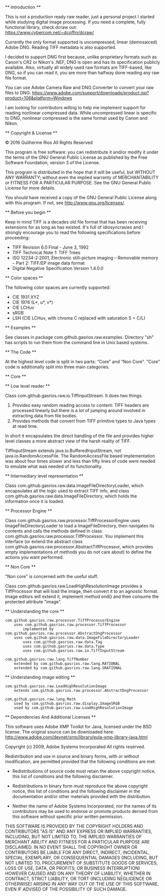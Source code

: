 ** Introduction **

This is not a production ready raw reader, just a personal project I started while studying digital image processing. If you need a complete, fully functional library, check dcraw out: https://www.cybercom.net/~dcoffin/dcraw/

Currently the only format supported is uncompressed, linear (demosaiced) Adobe DNG. Reading TIFF metadata is also supported.

I decided to support DNG first because, unlike proprietary formats such as Canon's CR2 or Nikon's .NEF, DNG is open and has its specification publicly available. Also, virtually all widely used raw formats are TIFF-based, like DNG, so if you can read it, you are more than halfway done reading any raw file format.

You can use Adobe Camera Raw and DNG Converter to convert your raw files to DNG: https://www.adobe.com/support/downloads/product.jsp?product=106&platform=Windows

I am looking for contributors willing to help me implement support for reading nonlinear compressed data. While uncompressed linear is specific to DNG, nonlinear compressed is the same format used by Canon and Nikon.

** Copyright & License **

© 2016 Guilherme Rios All Rights Reserved

This program is free software: you can redistribute it and/or modify it under the terms of the GNU General Public License as published by the Free Software Foundation, version 3 of the License.

This program is distributed in the hope that it will be useful, but WITHOUT ANY WARRANTY; without even the implied warranty of MERCHANTABILITY or FITNESS FOR A PARTICULAR PURPOSE. See the GNU General Public License for more details.

You should have received a copy of the GNU General Public License along with this program. If not, see http://www.gnu.org/licenses/.

** Before you begin **

Keep in mind TIFF is a decades old file format that has been receiving extensions for as long as has existed. It's full of idiosyncrasies and I strongly encourage you to read the following specifications before proceeding:

- TIFF Revision 6.0 Final - June 3, 1992
- TIFF Technical Note 1: TIFF Trees
- ISO 12234-2:2001, Electronic still-picture imaging – Removable memory – Part 2: TIFF/EP image data format
- Digital Negative Specification Version 1.4.0.0

** Color spaces **

The following color spaces are currently supported:

- CIE 1931 XYZ
- CIE 1976 (L*, u*, v*)
- CIE LCHuv
- sRGB
- LSH (CIE LCHuv, with chroma C replaced with saturation S = C/L)

** Examples **

See classes in package com.github.gasrios.raw.examples. Directory "sh" has scripts to run them from the command line in Unix based systems.

** The Code **

At the highest level code is split in two parts: "Core" and "Non Core". "Core" code is additionally split into three main categories.

** Core **

** Low level reader **

Class com.github.gasrios.raw.io.TiffInputStream. It does two things:

1. Provides easy random reading access to content: TIFF headers are processed linearly but there is a lot of jumping around involved in extracting data from file bodies.
2. Provides methods that convert from TIFF primitive types to Java types at read time.

In short it encapsulates the direct handling of the file and provides higher level classes a more abstract view of the harsh reality of TIFF.

TiffInputStream extends java.io.BufferedInputStream, not java.io.RandomAccessFile. The RandomAccessFile based implementation was about four times slower and less than fifty lines of code were needed to emulate what was needed of its functionality.

** Intermediary level representation **

Class com.github.gasrios.raw.data.ImageFileDirectoryLoader, which encapsulates all the logic used to extract TIFF info, and class com.github.gasrios.raw.data.ImageFileDirectory, which holds the information once it is loaded.

** Processor Engine **

Class com.github.gasrios.raw.processor.TiffProcessorEngine uses ImageFileDirectoryLoader to load a ImageFileDirectory, then navigates its contents and calls the methods defined in class com.github.gasrios.raw.processor.TiffProcessor. You implement this interface (or extend the abstract class com.github.gasrios.raw.processor.AbstractTiffProcessor, which provides empty implementations of methods you do not care about) to define the actions you want performed.

** Non Core **

"Non core" is concerned with the useful stuff.

Class com.github.gasrios.raw.LoadHighResolutionImage provides a TiffProcessor that will load the image, then convert it to an agnostic format. Image editors will extend it, implement method end() and then consume the protected attribute "image".

** Understanding the core **

	com.github.gasrios.raw.processor.TiffProcessorEngine
		uses com.github.gasrios.raw.processor.TiffProcessor
			implemented by com.github.gasrios.raw.processor.AbstractDngProcessor
		uses com.github.gasrios.raw.data.ImageFileDirectoryLoader
			uses com.github.gasrios.raw.data.Tag
			uses com.github.gasrios.raw.data.Type
			uses com.github.gasrios.raw.io.TiffInputStream

	com.github.gasrios.raw.lang.TiffNumber
		extended by com.github.gasrios.raw.lang.RATIONAL
		extended by com.github.gasrios.raw.lang.SRATIONAL

** Understanding image editing **

	com.github.gasrios.raw.LoadHighResolutionImage
		extends com.github.gasrios.raw.processor.AbstractDngProcessor

	com.github.gasrios.raw.lang.Math
		used by com.github.gasrios.raw.display.ImageSRGB
		used by com.github.gasrios.raw.LoadHighResolutionImage

** Dependencies And Additional Licenses **

This software uses Adobe XMP Toolkit for Java, licensed under the BSD license. The original source can be downloaded here: http://www.adobe.com/devnet/xmp/library/eula-xmp-library-java.html

Copyright (c) 2009, Adobe Systems Incorporated All rights reserved.

Redistribution and use in source and binary forms, with or without modification, are permitted provided that the following conditions are met:

* Redistributions of source code must retain the above copyright notice, this list of conditions and the following disclaimer.

* Redistributions in binary form must reproduce the above copyright notice, this list of conditions and the following disclaimer in the documentation and/or other materials provided with the distribution.

* Neither the name of Adobe Systems Incorporated, nor the names of its contributors may be used to endorse or promote products derived from this software without specific prior written permission.

THIS SOFTWARE IS PROVIDED BY THE COPYRIGHT HOLDERS AND CONTRIBUTORS "AS IS" AND ANY EXPRESS OR IMPLIED WARRANTIES, INCLUDING, BUT NOT LIMITED TO, THE IMPLIED WARRANTIES OF MERCHANT ABILITY AND FITNESS FOR A PARTICULAR PURPOSE ARE DISCLAIMED. IN NO EVENT SHALL THE COPYRIGHT OWNER OR CONTRIBUTORS BE LIABLE FOR ANY DIRECT, INDIRECT, INCIDENTAL, SPECIAL, EXEMPLARY, OR CONSEQUENTIAL DAMAGES (INCLUDING, BUT NOT LIMITED TO, PROCUREMENT OF SUBSTITUTE GOODS OR SERVICES; LOSS OF USE, DATA, OR PROFITS; OR BUSINESS INTERRUPTION) HOWEVER CAUSED AND ON ANY THEORY OF LIABILITY, WHETHER IN CONTRACT, STRICT LIABILITY, OR TORT (INCLUDING NEGLIGENCE OR OTHERWISE) ARISING IN ANY WAY OUT OF THE USE OF THIS SOFTWARE, EVEN IF ADVISED OF THE POSSIBILITY OF SUCH DAMAGE.